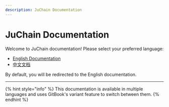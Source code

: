 ```yaml
---
description: JuChain Documentation
---
```


# JuChain Documentation

Welcome to JuChain documentation! Please select your preferred language:

* [English Documentation](en/)
* [中文文档](zh/)

By default, you will be redirected to the English documentation.

***

{% hint style="info" %}
This documentation is available in multiple languages and uses GitBook's variant feature to switch between them.
{% endhint %} 
